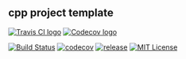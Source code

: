 cpp project template
--------------------

[![Travis CI logo][travis-image]][travis-link]
[![Codecov logo][codecov-image]][codecov-link]

[![Build Status][travis-badge]][travis-link]
[![codecov][codecov-badge]][codecov-link]
[![release][release-badge]][release-link]
[![MIT License][license-badge]][license-link]

[travis-badge]:    https://travis-ci.org/pashinov/cpp_project_template.svg?branch=master
[travis-link]:     https://travis-ci.org/pashinov/cpp_project_template
[travis-image]:    https://github.com/pashinov/cpp_project_template/blob/master/img/TravisCI.png
[codecov-badge]:   https://codecov.io/gh/pashinov/cpp_project_template/branch/master/graph/badge.svg
[codecov-link]:    https://codecov.io/gh/pashinov/cpp_project_template
[codecov-image]:   https://github.com/pashinov/cpp_project_template/blob/master/img/Codecov.png
[release-badge]:   https://img.shields.io/badge/release-v1.0.1-blue.svg
[release-link]:    https://github.com/pashinov/cpp_project_template/releases
[license-badge]:   https://img.shields.io/badge/License-MIT-yellow.svg
[license-link]:    https://github.com/pashinov/cpp_project_template/blob/master/LICENSE
